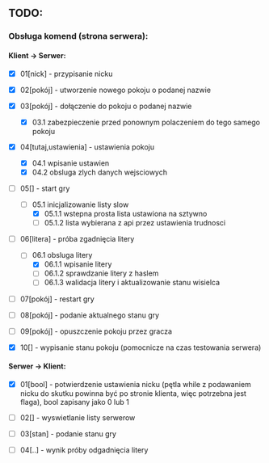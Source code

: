 ## TODO:

### Obsługa komend (strona serwera):
#### Klient -> Serwer:

- [x] 01\[nick] - przypisanie nicku  
- [x] 02\[pokój] - utworzenie nowego pokoju o podanej nazwie 
- [x] 03\[pokój] - dołączenie do pokoju o podanej nazwie
  - [x] 03.1 zabezpieczenie przed ponownym polaczeniem do tego samego pokoju
- [x] 04\[tutaj,ustawienia] - ustawienia pokoju
  - [x] 04.1 wpisanie ustawien
  - [x] 04.2 obsluga zlych danych wejsciowych 
- [ ] 05\[] - start gry
  - [ ] 05.1 inicjalizowanie listy slow
    - [x] 05.1.1 wstepna prosta lista ustawiona na sztywno
    - [ ] 05.1.2 lista wybierana z api przez ustawienia trudnosci
- [ ] 06\[litera] - próba zgadnięcia litery
  - [ ] 06.1 obsluga litery
    - [x] 06.1.1 wpisanie litery
    - [ ] 06.1.2 sprawdzanie litery z haslem
    - [ ] 06.1.3 walidacja litery i aktualizowanie stanu wisielca
- [ ] 07\[pokój] - restart gry
- [ ] 08\[pokój] - podanie aktualnego stanu gry
- [ ] 09\[pokój] - opuszczenie pokoju przez gracza
- [x] 10\[] - wypisanie stanu pokoju (pomocnicze na czas testowania serwera)


#### Serwer -> Klient:
- [x] 01\[bool] - potwierdzenie ustawienia nicku (pętla while z podawaniem nicku do skutku powinna być po stronie klienta, więc potrzebna jest flaga), bool zapisany jako 0 lub 1
- [ ] 02\[] - wyswietlanie listy serwerow
- [ ] 03\[stan] - podanie stanu gry
- [ ] 04\[..] - wynik próby odgadnięcia litery 

